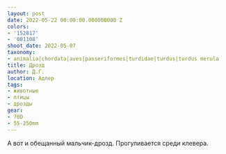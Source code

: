 ```yaml
---
layout: post
date: 2022-05-22 00:00:00.000000000 Z
colors:
- '152817'
- '081108'
shoot_date: 2022-05-07
taxonomy:
- animalia|chordata|aves|passeriformes|turdidae|turdus|turdus merula
title: Дрозд
author: Д.Г.
location: Адлер
tags:
- животные
- птицы
- дрозды
gear:
- 70D
- 55-250mm
---
```

А вот и обещанный мальчик-дрозд. Прогуливается среди клевера.

